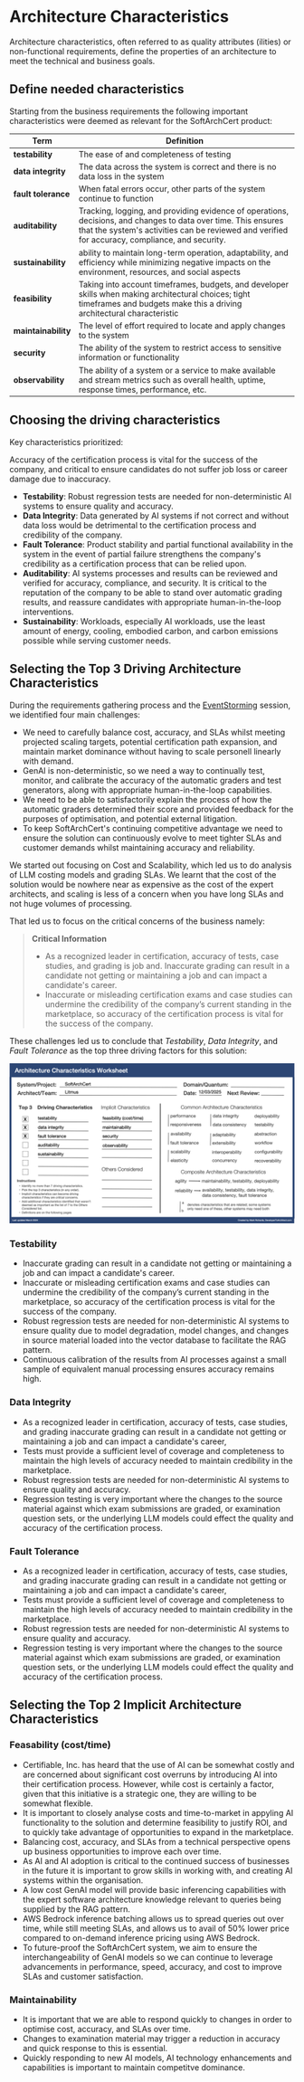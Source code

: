 # Architecture Characteristics

Architecture characteristics, often referred to as quality attributes (ilities) or non-functional requirements, define the properties of an architecture to meet the technical and business goals.

## Define needed characteristics

Starting from the business requirements the following important characteristics were deemed as relevant for the SoftArchCert product:

| **Term**             | **Definition**                                                                                                                                                                                                                                                                                                                             |
| -------------------- | ------------------------------------------------------------------------------------------------------------------------------------------------------------------------------------------------------------------------------------------------------------------------------------------------------------------------------------------ |
| **testability**      | The ease of and completeness of testing                                                                                                                                                                                                                                                                                                    |
| **data integrity**   | The data across the system is correct and there is no data loss in the system                                                                                                                                                                                                                                                              |
| **fault tolerance**  | When fatal errors occur, other parts of the system continue to function                                                                                                                                                                                                                                                                    |
| **auditability**     | Tracking, logging, and providing evidence of operations, decisions, and changes to data over time. This ensures that the system's activities can be reviewed and verified for accuracy, compliance, and security.                                                                                                                          |
| **sustainability**   | ability to maintain long-term operation, adaptability, and efficiency while minimizing negative impacts on the environment, resources, and social aspects                                                                                                                                                                                  |
| **feasibility**      | Taking into account timeframes, budgets, and developer skills when making architectural choices; tight timeframes and budgets make this a driving architectural characteristic                                                                                                                                                             |
| **maintainability**  | The level of effort required to locate and apply changes to the system                                                                                                                                                                                                                                                                     |
| **security**         | The ability of the system to restrict access to sensitive information or functionality                                                                                                                                                                                                                                                     |
| **observability**    | The ability of a system or a service to make available and stream metrics such as overall health, uptime, response times, performance, etc.                                                                                                                                                                                                |

## Choosing the driving characteristics

Key characteristics prioritized:

Accuracy of the certification process is vital for the success of the company, and critical to ensure candidates do not suffer job loss or career damage due to inaccuracy.

- **Testability**: Robust regression tests are needed for non-deterministic AI systems to ensure quality and accuracy.
- **Data Integrity**: Data generated by AI systems if not correct and without data loss would be detrimental to the certification process and credibility of the company.
- **Fault Tolerance**: Product stability and partial functional availability in the system in the event of partial failure strengthens the company's credibility as a certification process that can be relied upon.
- **Auditability**: AI systems processes and results can be reviewed and verified for accuracy, compliance, and security. It is critical to the reputation of the company to be able to stand over automatic grading results, and reassure candidates with appropriate human-in-the-loop interventions.
- **Sustainability**: Workloads, especially AI workloads, use the least amount of energy, cooling, embodied carbon, and carbon emissions possible while serving customer needs.

## Selecting the Top 3 Driving Architecture Characteristics

During the requirements gathering process and the [EventStorming](../Event%20Storming/event-storming.md) session, we identified four main challenges:

- We need to carefully balance cost, accuracy, and SLAs whilst meeting projected scaling targets, potential certification path expansion, and maintain market dominance without having to scale personell linearly with demand.
- GenAI is non-deterministic, so we need a way to continually test, monitor, and calibrate the accuracy of the automatic graders and test generators, along with appropriate human-in-the-loop capabilities.
- We need to be able to satisfactorily explain the process of how the automatic graders determined their score and provided feedback for the purposes of optimisation, and potential external litigation.
- To keep SoftArchCert's continuing competitive advantage we need to ensure the solution can continuously evolve to meet tighter SLAs and customer demands whilst maintaining accuracy and reliability.

We started out focusing on Cost and Scalability, which led us to do analysis of LLM costing models and grading SLAs. We learnt that the cost of the solution would be nowhere near as expensive as the cost of the expert architects, and scaling is less of a concern when you have long SLAs and not huge volumes of processing.

That led us to focus on the critical concerns of the business namely:

> **Critical Information**
> * As a recognized leader in certification, accuracy of tests, case studies, and grading is job and. Inaccurate grading can result in a candidate not getting or maintaining a job and can impact a candidate's career.
> * Inaccurate or misleading certification exams and case studies can undermine the credibility of the company’s current standing in the marketplace, so accuracy of the certification process is vital for the success of the company.

These challenges led us to conclude that _Testability_, _Data Integrity_, and _Fault Tolerance_ as the top three driving factors for this solution:

![Architecture Characteristics](./architecture-characteristics.png)

### Testability

- Inaccurate grading can result in a candidate not getting or maintaining a job and can impact a candidate's career.
- Inaccurate or misleading certification exams and case studies can undermine the credibility of the company’s current standing in the marketplace, so accuracy of the certification process is vital for the success of the company.
- Robust regression tests are needed for non-deterministic AI systems to ensure quality due to model degradation, model changes, and changes in source material loaded into the vector database to facilitate the RAG pattern.
- Continuous calibration of the results from AI processes against a small sample of equivalent manual processing ensures accuracy remains high.

### Data Integrity

- As a recognized leader in certification, accuracy of tests, case studies, and grading inaccurate grading can result in a candidate not getting or maintaining a job and can impact a candidate's career,
- Tests must provide a sufficient level of coverage and completeness to maintain the high levels of accuracy needed to maintain credibility in the marketplace.
- Robust regression tests are needed for non-deterministic AI systems to ensure quality and accuracy.
- Regression testing is very important where the changes to the source material against which exam submissions are graded, or examination question sets, or the underlying LLM models could effect the quality and accuracy of the certification process.

### Fault Tolerance

- As a recognized leader in certification, accuracy of tests, case studies, and grading inaccurate grading can result in a candidate not getting or maintaining a job and can impact a candidate's career,
- Tests must provide a sufficient level of coverage and completeness to maintain the high levels of accuracy needed to maintain credibility in the marketplace.
- Robust regression tests are needed for non-deterministic AI systems to ensure quality and accuracy.
- Regression testing is very important where the changes to the source material against which exam submissions are graded, or examination question sets, or the underlying LLM models could effect the quality and accuracy of the certification process.

## Selecting the Top 2 Implicit Architecture Characteristics

### Feasability (cost/time)

- Certifiable, Inc. has heard that the use of AI can be somewhat costly and are concerned about significant cost overruns by introducing AI into their certification process. However, while cost is certainly a factor, given that this initiative is a strategic one, they are willing to be somewhat flexible.
- It is important to closely analyse costs and time-to-market in appyling AI functionality to the solution and determine feasibility to justify ROI, and to quickly take advantage of opportunities to expand in the marketplace.
- Balancing cost, accuracy, and SLAs from a technical perspective opens up business opportunities to improve each over time.
- As AI and AI adoption is critical to the continued success of businesses in the future it is important to grow skills in working with, and creating AI systems within the organisation.
- A low cost GenAI model will provide basic inferencing capabilities with the expert software architecture knowledge relevant to queries being supplied by the RAG pattern.
- AWS Bedrock inference batching allows us to spread queries out over time, while still meeting SLAs, and allows us to avail of 50% lower price compared to on-demand inference pricing using AWS Bedrock.
- To future-proof the SoftArchCert system, we aim to ensure the interchangeability of GenAI models so we can continue to leverage advancements in performance, speed, accuracy, and cost to improve SLAs and customer satisfaction.

### Maintainability

- It is important that we are able to respond quickly to changes in order to optimise cost, accuracy, and SLAs over time.
- Changes to examination material may trigger a reduction in accuracy and quick response to this is essential.
- Quickly responding to new AI models, AI technology enhancements and capabilities is important to maintain competitve dominance.
